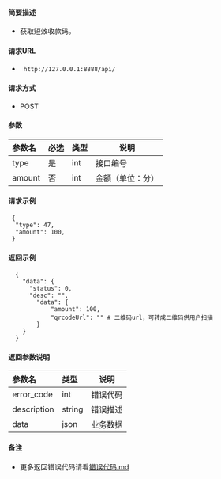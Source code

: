 
#### 简要描述

- 获取短效收款码。

#### 请求URL
- ` http://127.0.0.1:8888/api/`
  
#### 请求方式
- POST 

#### 参数

| 参数名    | 必选 | 类型  | 说明       |   
|:-------|:---|:----|----------|   
| type   | 是  | int | 接口编号     |   
| amount | 否  | int | 金额（单位：分） |   

#### 请求示例

```
 {
  "type": 47,
  "amount": 100,
 } 
```

#### 返回示例 

``` 
  {
    "data": {
      "status": 0,
      "desc": "",
        "data": {
            "amount": 100,
            "qrcodeUrl": "" # 二维码url，可转成二维码供用户扫描
        }
    }
  }
```

#### 返回参数说明 

| 参数名         | 类型     | 说明   |   
|:------------|:-------|------|   
| error_code  | int    | 错误代码 |   
| description | string | 错误描述 |   
| data        | json   | 业务数据 |   

#### 备注 

- 更多返回错误代码请看[错误代码.md](../错误代码.md)







